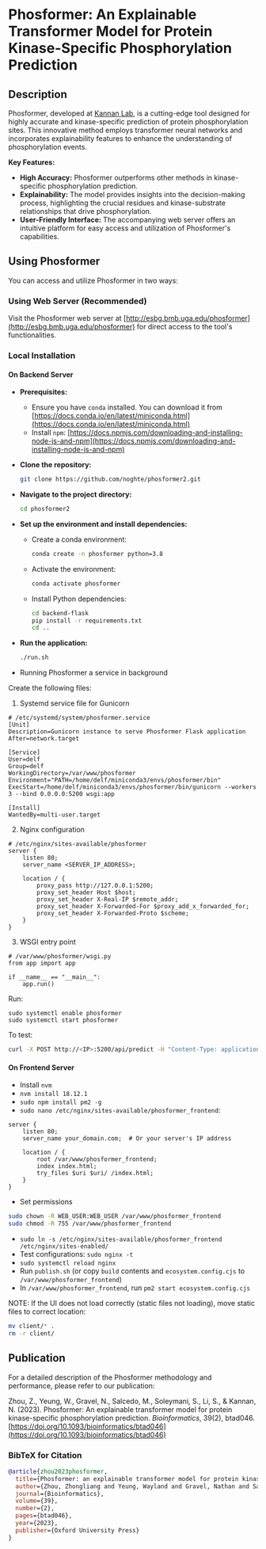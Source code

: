 # Phosformer: An Explainable Transformer Model for Protein Kinase-Specific Phosphorylation Prediction

## Description

Phosformer, developed at [Kannan Lab](http://esbg.bmb.uga.edu/), is a cutting-edge tool designed for highly accurate and kinase-specific prediction of protein phosphorylation sites. This innovative method employs transformer neural networks and incorporates explainability features to enhance the understanding of phosphorylation events. 

**Key Features:**

* **High Accuracy:** Phosformer outperforms other methods in kinase-specific phosphorylation prediction.
* **Explainability:** The model provides insights into the decision-making process, highlighting the crucial residues and kinase-substrate relationships that drive phosphorylation.
* **User-Friendly Interface:** The accompanying web server offers an intuitive platform for easy access and utilization of Phosformer's capabilities.

## Using Phosformer

You can access and utilize Phosformer in two ways:

### Using Web Server (Recommended) 

Visit the Phosformer web server at [http://esbg.bmb.uga.edu/phosformer](http://esbg.bmb.uga.edu/phosformer) for direct access to the tool's functionalities.

### Local Installation

#### On Backend Server
   * **Prerequisites:**
     * Ensure you have `conda` installed. You can download it from [https://docs.conda.io/en/latest/miniconda.html](https://docs.conda.io/en/latest/miniconda.html)
     * Install `npm`: [https://docs.npmjs.com/downloading-and-installing-node-js-and-npm](https://docs.npmjs.com/downloading-and-installing-node-js-and-npm)

   * **Clone the repository:**
     ```bash
     git clone https://github.com/noghte/phosformer2.git
     ```
   * **Navigate to the project directory:**
     ```bash
     cd phosformer2 
     ```

   * **Set up the environment and install dependencies:**
     * Create a conda environment:
       ```bash
       conda create -n phosformer python=3.8
       ```
     * Activate the environment:
       ```bash
       conda activate phosformer
       ```
     * Install Python dependencies:
       ```bash
       cd backend-flask
       pip install -r requirements.txt
       cd ..
       ```

   * **Run the application:**
     ```bash
     ./run.sh
     ```
- Running Phosformer a service in background

Create the following files:

1. Systemd service file for Gunicorn
```
# /etc/systemd/system/phosformer.service
[Unit]
Description=Gunicorn instance to serve Phosformer Flask application
After=network.target

[Service]
User=delf
Group=delf
WorkingDirectory=/var/www/phosformer
Environment="PATH=/home/delf/miniconda3/envs/phosformer/bin"
ExecStart=/home/delf/miniconda3/envs/phosformer/bin/gunicorn --workers 3 --bind 0.0.0.0:5200 wsgi:app

[Install]
WantedBy=multi-user.target
```

2. Nginx configuration
```
# /etc/nginx/sites-available/phosformer
server {
    listen 80;
    server_name <SERVER_IP_ADDRESS>;

    location / {
        proxy_pass http://127.0.0.1:5200;
        proxy_set_header Host $host;
        proxy_set_header X-Real-IP $remote_addr;
        proxy_set_header X-Forwarded-For $proxy_add_x_forwarded_for;
        proxy_set_header X-Forwarded-Proto $scheme;
    }
}
```

3. WSGI entry point
```
# /var/www/phosformer/wsgi.py
from app import app

if __name__ == "__main__":
    app.run()
```


Run:
```
sudo systemctl enable phosformer
sudo systemctl start phosformer
```

To test:
```bash
curl -X POST http://<IP>:5200/api/predict -H "Content-Type: application/json" -d '{"kinase":"HLEDIATERATRHRYNAVTGEWLDDEVLIKMASQPFGRGAMRECFRTKKLSNFLHAQQWKGASNYVAKRYIEPVDRDVYFEDVRLQMEAKLWGEEYNRHKPPKQVDIMQMCIIELKDRPGKPLFHLEHYIEGKYIKYNSNSGFVRDDNIRLTPQAFSHFTFERSGHQLIVVDIQGVGDLYTDPQIHTETGTDFGDGNLGVRGMALFFYSHACNRIC","substrates":["DIATERATRHRYNAV","RHRYNAVTGEWLDDE","EVLIKMASQPFGRGA","AMRECFRTKKLSNFL","CFRTKKLSNFLHAQQ","AQQWKGASNYVAKRY"]}'
```

#### On Frontend Server

- Install `nvm`
- `nvm install 18.12.1`
- `sudo npm install pm2 -g`
- `sudo nano /etc/nginx/sites-available/phosformer_frontend`:
```
server {
    listen 80;
    server_name your_domain.com;  # Or your server's IP address

    location / {
        root /var/www/phosformer_frontend;
        index index.html;
        try_files $uri $uri/ /index.html;
    }
}
```
- Set permissions
```bash
sudo chown -R WEB_USER:WEB_USER /var/www/phosformer_frontend
sudo chmod -R 755 /var/www/phosformer_frontend
```

- `sudo ln -s /etc/nginx/sites-available/phosformer_frontend /etc/nginx/sites-enabled/`
- Test configurations: `sudo nginx -t`
- `sudo systemctl reload nginx`
- Run `publish.sh` (or copy `build` contents and `ecosystem.config.cjs` to `/var/www/phosformer_frontend`)
- In `/var/www/phosformer_frontend`, run `pm2 start ecosystem.config.cjs`

NOTE: If the UI does not load correctly (static files not loading), move static files to correct location:
```bash
mv client/* .
rm -r client/
```

## Publication

For a detailed description of the Phosformer methodology and performance, please refer to our publication:

Zhou, Z., Yeung, W., Gravel, N., Salcedo, M., Soleymani, S., Li, S., & Kannan, N. (2023). Phosformer: An explainable transformer model for protein kinase-specific phosphorylation prediction. *Bioinformatics*, 39(2), btad046. [https://doi.org/10.1093/bioinformatics/btad046](https://doi.org/10.1093/bioinformatics/btad046)


### BibTeX for Citation

```bibtex
@article{zhou2023phosformer,
  title={Phosformer: an explainable transformer model for protein kinase-specific phosphorylation prediction},
  author={Zhou, Zhongliang and Yeung, Wayland and Gravel, Nathan and Salcedo, Mariah and Soleymani, Saber and Li, Sheng and Kannan, Natarajan},
  journal={Bioinformatics},
  volume={39},
  number={2},
  pages={btad046},
  year={2023},
  publisher={Oxford University Press}
}
